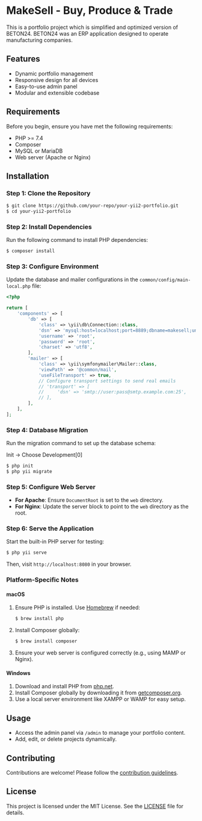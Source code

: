 # MakeSell - Buy, Produce & Trade

This is a portfolio project which is simplified and optimized version of BETON24. BETON24 was an ERP application designed to operate manufacturing companies.

## Features

- Dynamic portfolio management
- Responsive design for all devices
- Easy-to-use admin panel
- Modular and extensible codebase

## Requirements

Before you begin, ensure you have met the following requirements:

- PHP >= 7.4
- Composer
- MySQL or MariaDB
- Web server (Apache or Nginx)

## Installation

### Step 1: Clone the Repository

```bash
$ git clone https://github.com/your-repo/your-yii2-portfolio.git
$ cd your-yii2-portfolio
```

### Step 2: Install Dependencies

Run the following command to install PHP dependencies:

```bash
$ composer install
```

### Step 3: Configure Environment

Update the database and mailer configurations in the `common/config/main-local.php` file:

```php
<?php

return [
    'components' => [
        'db' => [
            'class' => \yii\db\Connection::class,
            'dsn' => 'mysql:host=localhost;port=8889;dbname=makesell;unix_socket=/Applications/MAMP/tmp/mysql/mysql.sock',
            'username' => 'root',
            'password' => 'root',
            'charset' => 'utf8',
        ],
        'mailer' => [
            'class' => \yii\symfonymailer\Mailer::class,
            'viewPath' => '@common/mail',
            'useFileTransport' => true,
            // Configure transport settings to send real emails
            // 'transport' => [
            //     'dsn' => 'smtp://user:pass@smtp.example.com:25',
            // ],
        ],
    ],
];
```

### Step 4: Database Migration

Run the migration command to set up the database schema:

Init -> Choose Development[0]

```bash
$ php init
$ php yii migrate
```

### Step 5: Configure Web Server

- **For Apache**: Ensure `DocumentRoot` is set to the `web` directory.
- **For Nginx**: Update the server block to point to the `web` directory as the root.

### Step 6: Serve the Application

Start the built-in PHP server for testing:

```bash
$ php yii serve
```

Then, visit `http://localhost:8080` in your browser.

### Platform-Specific Notes

#### macOS

1. Ensure PHP is installed. Use [Homebrew](https://brew.sh/) if needed:

   ```bash
   $ brew install php
   ```

2. Install Composer globally:

   ```bash
   $ brew install composer
   ```

3. Ensure your web server is configured correctly (e.g., using MAMP or Nginx).

#### Windows

1. Download and install PHP from [php.net](https://www.php.net/).
2. Install Composer globally by downloading it from [getcomposer.org](https://getcomposer.org/).
3. Use a local server environment like XAMPP or WAMP for easy setup.

## Usage

- Access the admin panel via `/admin` to manage your portfolio content.
- Add, edit, or delete projects dynamically.

## Contributing

Contributions are welcome! Please follow the [contribution guidelines](CONTRIBUTING.md).

## License

This project is licensed under the MIT License. See the [LICENSE](LICENSE) file for details.